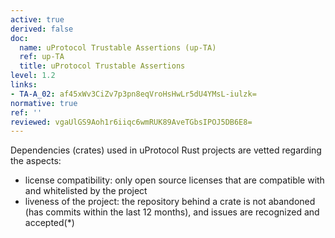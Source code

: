 ```yaml
---
active: true
derived: false
doc:
  name: uProtocol Trustable Assertions (up-TA)
  ref: up-TA
  title: uProtocol Trustable Assertions
level: 1.2
links:
- TA-A_02: af45xWv3CiZv7p3pn8eqVroHsHwLr5dU4YMsL-iulzk=
normative: true
ref: ''
reviewed: vgaUlGS9Aoh1r6iiqc6wmRUK89AveTGbsIPOJ5DB6E8=
---
```


Dependencies (crates) used in uProtocol Rust projects are vetted regarding the aspects:

- license compatibility: only open source licenses that are compatible with and whitelisted by the project
- liveness of the project: the repository behind a crate is not abandoned (has commits within the last 12 months), and issues are recognized and accepted(*)
